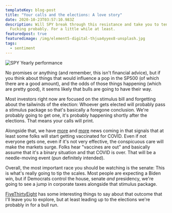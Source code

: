```yaml
---
templateKey: blog-post
title: "Your calls and the elections: A love story"
date: 2020-10-23T03:57:10.983Z
description: Will SPY break through this resistance and take you to tendy-town?
  Fucking probably. For a little while at least.
featuredpost: true
featuredimage: /img/element5-digital-thjua4yyex8-unsplash.jpg
tags:
  - sentiment
---
```

![SPY Yearly performance](/img/screen-shot-2020-10-22-at-9.58.20-pm.png "SPY Yearly performance")

No promises or anything (and remember, this isn't financial advice), but if you think about things that would influence a pop in the SP500 (of which there are a good amount), and the odds of those things happening (which are pretty good), it seems likely that bulls are going to have their way.

Most investors right now are focused on the stimulus bill and forgetting about the tailwinds of the election: Whoever gets elected will probably pass a stimulus package so that's basically a foregone conclusion. We're probably going to get one, it's probably happening shortly after the elections. That means your calls will print.

Alongside that, we have [more](https://www.cnn.com/2020/10/22/health/moderna-covid-19-vaccine-trial-30000-participants/index.html) and [more](https://www.nytimes.com/2020/10/20/world/europe/coronavirus-vaccine-uk.html) news coming in that signals that at least some folks will start getting vaccinated for COVID. Even if not everyone gets one, even if it's not very effective, the conspicuous care will make the markets surge. Folks hear "vaccines are out" and basically assume that it's a binary situation and that COVID is over. That will be a needle-moving event (pun definitely intended).

Overall, the most important race you should be watching is the senate: This is what's really going to tip the scales. Most people are expecting a Biden win, but if Democrats control the house, senate *and* presidency, we're going to see a jump in corporate taxes alongside that stimulus package.

[FiveThirtyEight](https://fivethirtyeight.com/features/what-would-democrats-do-if-they-controlled-congress-and-the-white-house/) has some interesting things to say about that outcome that I'll leave you to explore, but at least leading up to the elections we're probably in for a bull run.
